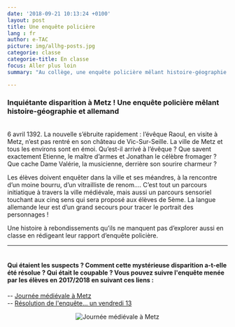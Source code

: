 ```yaml
---
date: '2018-09-21 10:13:24 +0100'
layout: post
title: Une enquête policière
lang : fr
author: e-TAC
picture: img/allhg-posts.jpg
categorie: classe
categorie-title: En classe
focus: Aller plus loin
summary: "Au collège, une enquête policière mêlant histoire-géographie et allemand"

---
```


### Inquiétante disparition à Metz ! Une enquête policière mêlant histoire-géographie et allemand

<br>
6 avril 1392. La nouvelle s’ébruite rapidement : l’évêque Raoul, en visite à Metz, n’est pas rentré en son château de Vic-Sur-Seille. La ville de Metz et tous les environs sont en émoi. Qu’est-il arrivé à l’évêque ? Que savent exactement Etienne, le maître d’armes et Jonathan le célèbre fromager ?  Que cache Dame Valérie, la musicienne, derrière son sourire charmeur ?  

Les élèves doivent enquêter dans la ville et ses méandres, à la rencontre d’un moine bourru, d’un vitrailliste de renom…. C’est tout un parcours initiatique à travers la ville médiévale, mais aussi un parcours sensoriel touchant aux cinq sens qui sera proposé aux élèves de 5ème. La langue allemande leur est d’un grand secours pour tracer le portrait des personnages !   

Une histoire à rebondissements qu’ils ne manquent pas d’explorer aussi en classe en rédigeant leur rapport d’enquête policière.

------------
#### <br> Qui étaient les suspects ? Comment cette mystérieuse disparition a-t-elle été résolue ? Qui était le coupable ? Vous pouvez suivre l'enquête menée par les élèves en 2017/2018 en suivant ces liens : 
-- <a href="https://padlet.com/hgprincipal45/metz"> Journée médiévale à Metz </a>
<br> -- <a href="https://padlet.com/hgprincipal45/vendredi13"> Résolution de l'enquête... un vendredi 13 </a>

<p style="text-align:center;"><img src="{{ site.baseurl }}/img/illusenquete.jpg" alt="Journée médiévale à Metz"></p>